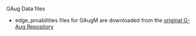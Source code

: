 GAug Data files
- edge_proabilities files for GAugM are downloaded from the [original G-Aug Repository](https://github.com/zhao-tong/GAug/tree/eef2b4fc8015c864f7dc96892cf96942dbcd1fb0)
